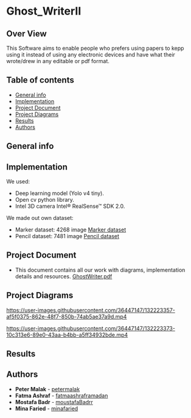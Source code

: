 # Ghost_WriterII

## Over View
   This Software aims to enable people who prefers using papers to kepp using it instead of using any electronic devices and have what their wrote/drew in any editable or pdf format.
  
## Table of contents
* [General info](#general-info)
* [Implementation](#implementation)
* [Project Document](#project-document)
* [Project Diagrams](#project-Diagrams)
* [Results](#Results)
* [Authors](#authors)

## General info
 


## Implementation
We used:
   - Deep learning model (Yolo v4 tiny).
   - Open cv python library.
   - Intel 3D camera Intel® RealSense™ SDK 2.0.
   
We made out own dataset:
   - Marker dataset: 4268 image [Marker dataset](https://drive.google.com/drive/folders/1sxMe4sP_aKNNyPRwAyaWUwnbNivY54cC?usp=sharing)
   - Pencil dataset: 7481  image [Pencil dataset](https://drive.google.com/drive/folders/1o49rMDHJ0bc882gAAPcRNmnDesrJU1NM?usp=sharing)
 
## Project Document
  - This document contains all our work with diagrams, implementation details and resources.
  [GhostWriter.pdf](https://github.com/GhostWriter-II/-Ghost_WriterII/files/7116272/GhostWriter.pdf)

  
## Project Diagrams

https://user-images.githubusercontent.com/36447147/132223357-af5f0375-862e-48f7-850b-74ab5ae37a9d.mp4

https://user-images.githubusercontent.com/36447147/132223373-10c313e6-89e0-43aa-b4bb-a5ff34932bde.mp4

## Results

## Authors
* **Peter Malak**  - [petermalak](https://github.com/petermalak)
* **Fatma Ashraf** - [fatmaashraframadan](https://github.com/fatmaashraframadan)
* **Mostafa Badr**  - [moustafaBadrr](https://github.com/moustafaBadrr)
* **Mina Faried** - [minafaried](https://github.com/minafaried)
